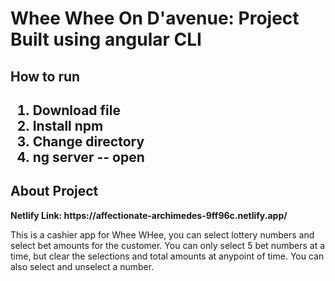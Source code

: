 <h1>Whee Whee On D'avenue: Project Built using angular CLI</h1>
<h2>How to run<h2>

<ol>
  <li>Download file</li>
  <li>Install npm</li>
  <li>Change directory</li>
  <li>ng server -- open</li>
</ol>

<h2>About Project</h2>
<b>Netlify Link: https://affectionate-archimedes-9ff96c.netlify.app/</b>
<p>This is a cashier app for Whee WHee, you can select lottery numbers and select bet amounts for the customer. You can only select 5 bet numbers at a time, but clear the selections and total amounts at anypoint of time. You can also select and unselect a number.</p>